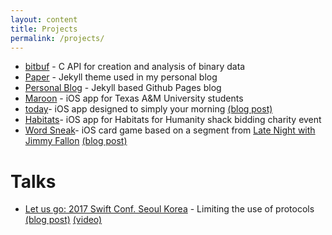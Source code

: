 ```yaml
---
layout: content
title: Projects
permalink: /projects/
---
```


- [bitbuf](https://github.com/mkchoi212/bitbuf) - C API for creation and analysis of binary data
- [Paper](https://github.com/mkchoi212/paper-jekyll-theme) - Jekyll theme used in my personal blog
- [Personal Blog](https://github.com/mkchoi212/mkchoi212.github.io) - Jekyll based Github Pages blog
- [Maroon](https://github.com/mkchoi212/Maroon) - iOS app for Texas A&M University students
- [today](https://github.com/mkchoi212/today)- iOS app designed to simply your morning [(blog post)](https://www.deadbeef.me/2016/05/today-app)
- [Habitats](https://github.com/mkchoi212/Habitats)- iOS app for Habitats for Humanity shack bidding charity event
- [Word Sneak](https://github.com/mkchoi212/Wordsneak)- iOS card game based on a segment from [Late Night with Jimmy Fallon](https://www.youtube.com/watch?v=9nBBgD0q6rA) [(blog post)](https://www.deadbeef.me/2016/02/word-sneak)

# Talks
- [Let us go: 2017 Swift Conf. Seoul Korea](https://iosdevkor.github.io/let_us_go_2017_summer_review/) - Limiting the use of protocols [(blog post)](https://www.deadbeef.me/2017/06/first-talk) [(video)](https://news.realm.io/kr/news/understanding-swift-protocol/)

